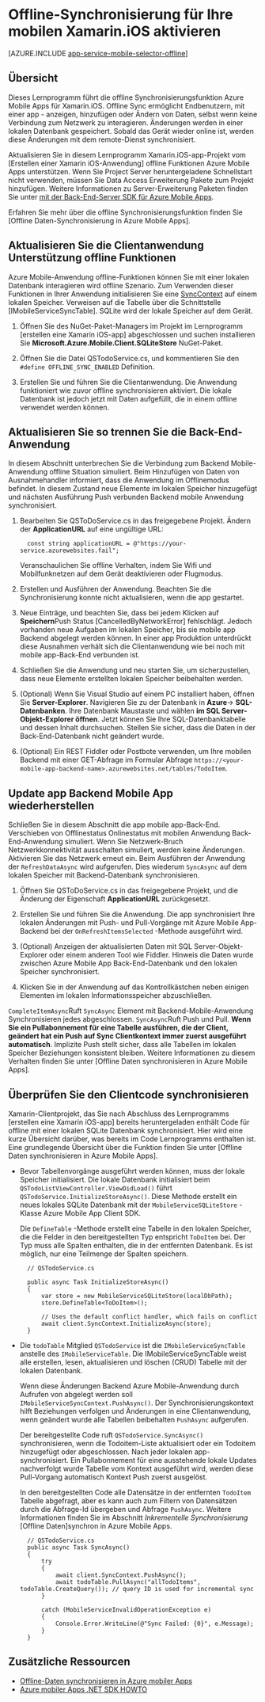 <properties
    pageTitle="Aktivieren Sie offline-Synchronisierung für Ihre Azure Mobile (Xamarin iOS)"
    description="Erfahren Sie, wie App Service Mobile App Cache und Synchronisation offline Daten in der Xamarin iOS-Anwendung"
    documentationCenter="xamarin"
    authors="adrianhall"
    manager="dwrede"
    editor=""
    services="app-service\mobile"/>

<tags
    ms.service="app-service-mobile"
    ms.workload="mobile"
    ms.tgt_pltfrm="mobile-xamarin-ios"
    ms.devlang="dotnet"
    ms.topic="article"
    ms.date="10/01/2016"
    ms.author="adrianha"/>

# <a name="enable-offline-sync-for-your-xamarinios-mobile-app"></a>Offline-Synchronisierung für Ihre mobilen Xamarin.iOS aktivieren

[AZURE.INCLUDE [app-service-mobile-selector-offline](../../includes/app-service-mobile-selector-offline.md)]

## <a name="overview"></a>Übersicht

Dieses Lernprogramm führt die offline Synchronisierungsfunktion Azure Mobile Apps für Xamarin.iOS. Offline Sync ermöglicht Endbenutzern, mit einer app - anzeigen, hinzufügen oder Ändern von Daten, selbst wenn keine Verbindung zum Netzwerk zu interagieren. Änderungen werden in einer lokalen Datenbank gespeichert. Sobald das Gerät wieder online ist, werden diese Änderungen mit dem remote-Dienst synchronisiert.

Aktualisieren Sie in diesem Lernprogramm Xamarin.iOS-app-Projekt vom [Erstellen einer Xamarin iOS-Anwendung] offline Funktionen Azure Mobile Apps unterstützen. Wenn Sie Project Server heruntergeladene Schnellstart nicht verwenden, müssen Sie Data Access Erweiterung Pakete zum Projekt hinzufügen. Weitere Informationen zu Server-Erweiterung Paketen finden Sie unter [mit der Back-End-Server SDK für Azure Mobile Apps](app-service-mobile-dotnet-backend-how-to-use-server-sdk.md).

Erfahren Sie mehr über die offline Synchronisierungsfunktion finden Sie [Offline Daten-Synchronisierung in Azure Mobile Apps].

## <a name="update-the-client-app-to-support-offline-features"></a>Aktualisieren Sie die Clientanwendung Unterstützung offline Funktionen

Azure Mobile-Anwendung offline-Funktionen können Sie mit einer lokalen Datenbank interagieren wird offline Szenario. Zum Verwenden dieser Funktionen in Ihrer Anwendung initialisieren Sie eine [SyncContext] auf einem lokalen Speicher. Verweisen auf die Tabelle über die Schnittstelle [IMobileServiceSyncTable]. SQLite wird der lokale Speicher auf dem Gerät.

1. Öffnen Sie des NuGet-Paket-Managers im Projekt im Lernprogramm [erstellen eine Xamarin iOS-app] abgeschlossen und suchen installieren Sie **Microsoft.Azure.Mobile.Client.SQLiteStore** NuGet-Paket.

2. Öffnen Sie die Datei QSTodoService.cs, und kommentieren Sie den `#define OFFLINE_SYNC_ENABLED` Definition.

3. Erstellen Sie und führen Sie die Clientanwendung. Die Anwendung funktioniert wie zuvor offline synchronisieren aktiviert. Die lokale Datenbank ist jedoch jetzt mit Daten aufgefüllt, die in einem offline verwendet werden können.

## <a name="update-sync"></a>Aktualisieren Sie so trennen Sie die Back-End-Anwendung

In diesem Abschnitt unterbrechen Sie die Verbindung zum Backend Mobile-Anwendung offline Situation simuliert. Beim Hinzufügen von Daten von Ausnahmehandler informiert, dass die Anwendung im Offlinemodus befindet. In diesem Zustand neue Elemente im lokalen Speicher hinzugefügt und nächsten Ausführung Push verbunden Backend mobile Anwendung synchronisiert.

1. Bearbeiten Sie QSToDoService.cs in das freigegebene Projekt. Ändern der **ApplicationURL** auf eine ungültige URL:

         const string applicationURL = @"https://your-service.azurewebsites.fail";

    Veranschaulichen Sie offline Verhalten, indem Sie Wifi und Mobilfunknetzen auf dem Gerät deaktivieren oder Flugmodus.

2. Erstellen und Ausführen der Anwendung. Beachten Sie die Synchronisierung konnte nicht aktualisieren, wenn die app gestartet.

3. Neue Einträge, und beachten Sie, dass bei jedem Klicken auf **Speichern**Push Status [CancelledByNetworkError] fehlschlägt. Jedoch vorhanden neue Aufgaben im lokalen Speicher, bis sie mobile app Backend abgelegt werden können.  In einer app Produktion unterdrückt diese Ausnahmen verhält sich die Clientanwendung wie bei noch mit mobile app-Back-End verbunden ist.

4. Schließen Sie die Anwendung und neu starten Sie, um sicherzustellen, dass neue Elemente erstellten lokalen Speicher beibehalten werden.

5. (Optional) Wenn Sie Visual Studio auf einem PC installiert haben, öffnen Sie **Server-Explorer**. Navigieren Sie zu der Datenbank in **Azure**-> **SQL-Datenbanken**. Ihre Datenbank Maustaste und wählen **im SQL Server-Objekt-Explorer öffnen**. Jetzt können Sie Ihre SQL-Datenbanktabelle und dessen Inhalt durchsuchen. Stellen Sie sicher, dass die Daten in der Back-End-Datenbank nicht geändert wurde.

6. (Optional) Ein REST Fiddler oder Postbote verwenden, um Ihre mobilen Backend mit einer GET-Abfrage im Formular Abfrage `https://<your-mobile-app-backend-name>.azurewebsites.net/tables/TodoItem`.

## <a name="update-online-app"></a>Update app Backend Mobile App wiederherstellen

Schließen Sie in diesem Abschnitt die app mobile app-Back-End. Verschieben von Offlinestatus Onlinestatus mit mobilen Anwendung Back-End-Anwendung simuliert.   Wenn Sie Netzwerk-Bruch Netzwerkkonnektivität ausschalten simuliert, werden keine Änderungen.
Aktivieren Sie das Netzwerk erneut ein.  Beim Ausführen der Anwendung der `RefreshDataAsync` wird aufgerufen. Dies wiederum `SyncAsync` auf dem lokalen Speicher mit Backend-Datenbank synchronisieren.

1. Öffnen Sie QSToDoService.cs in das freigegebene Projekt, und die Änderung der Eigenschaft **ApplicationURL** zurückgesetzt.

2. Erstellen Sie und führen Sie die Anwendung. Die app synchronisiert Ihre lokalen Änderungen mit Push- und Pull-Vorgänge mit Azure Mobile App-Backend bei der `OnRefreshItemsSelected` -Methode ausgeführt wird.

3. (Optional) Anzeigen der aktualisierten Daten mit SQL Server-Objekt-Explorer oder einem anderen Tool wie Fiddler. Hinweis die Daten wurde zwischen Azure Mobile App Back-End-Datenbank und den lokalen Speicher synchronisiert.

4. Klicken Sie in der Anwendung auf das Kontrollkästchen neben einigen Elementen im lokalen Informationsspeicher abzuschließen.

  `CompleteItemAsync`Ruft `SyncAsync` Element mit Backend-Mobile-Anwendung Synchronisieren jedes abgeschlossen. `SyncAsync`Ruft Push und Pull.
  **Wenn Sie ein Pullabonnement für eine Tabelle ausführen, die der Client, geändert hat ein Push auf Sync Clientkontext immer zuerst ausgeführt automatisch**. Implizite Push stellt sicher, dass alle Tabellen im lokalen Speicher Beziehungen konsistent bleiben. Weitere Informationen zu diesem Verhalten finden Sie unter [Offline Daten synchronisieren in Azure Mobile Apps].

## <a name="review-the-client-sync-code"></a>Überprüfen Sie den Clientcode synchronisieren

Xamarin-Clientprojekt, das Sie nach Abschluss des Lernprogramms [erstellen eine Xamarin iOS-app] bereits heruntergeladen enthält Code für offline mit einer lokalen SQLite Datenbank synchronisiert. Hier wird eine kurze Übersicht darüber, was bereits im Code Lernprogramms enthalten ist. Eine grundlegende Übersicht über die Funktion finden Sie unter [Offline Daten synchronisieren in Azure Mobile Apps].

* Bevor Tabellenvorgänge ausgeführt werden können, muss der lokale Speicher initialisiert. Die lokale Datenbank initialisiert beim `QSTodoListViewController.ViewDidLoad()` führt `QSTodoService.InitializeStoreAsync()`. Diese Methode erstellt ein neues lokales SQLite Datenbank mit der `MobileServiceSQLiteStore` -Klasse Azure Mobile App Client SDK.

    Die `DefineTable` -Methode erstellt eine Tabelle in den lokalen Speicher, die die Felder in den bereitgestellten Typ entspricht `ToDoItem` bei. Der Typ muss alle Spalten enthalten, die in der entfernten Datenbank. Es ist möglich, nur eine Teilmenge der Spalten speichern.

        // QSTodoService.cs

        public async Task InitializeStoreAsync()
        {
            var store = new MobileServiceSQLiteStore(localDbPath);
            store.DefineTable<ToDoItem>();

            // Uses the default conflict handler, which fails on conflict
            await client.SyncContext.InitializeAsync(store);
        }


* Die `todoTable` Mitglied `QSTodoService` ist die `IMobileServiceSyncTable` anstelle des `IMobileServiceTable`. Die IMobileServiceSyncTable weist alle erstellen, lesen, aktualisieren und löschen (CRUD) Tabelle mit der lokalen Datenbank.

    Wenn diese Änderungen Backend Azure Mobile-Anwendung durch Aufrufen von abgelegt werden soll `IMobileServiceSyncContext.PushAsync()`. Der Synchronisierungskontext hilft Beziehungen verfolgen und Änderungen in eine Clientanwendung, wenn geändert wurde alle Tabellen beibehalten `PushAsync` aufgerufen.

    Der bereitgestellte Code ruft `QSTodoService.SyncAsync()` synchronisieren, wenn die Todoitem-Liste aktualisiert oder ein Todoitem hinzugefügt oder abgeschlossen. Nach jeder lokalen app-synchronisiert. Ein Pullabonnement für eine ausstehende lokale Updates nachverfolgt wurde Tabelle vom Kontext ausgeführt wird, werden diese Pull-Vorgang automatisch Kontext Push zuerst ausgelöst.

    In den bereitgestellten Code alle Datensätze in der entfernten `TodoItem` Tabelle abgefragt, aber es kann auch zum Filtern von Datensätzen durch die Abfrage-Id übergeben und Abfrage `PushAsync`. Weitere Informationen finden Sie im Abschnitt *Inkrementelle Synchronisierung* [Offline Daten]synchron in Azure Mobile Apps.

        // QSTodoService.cs
        public async Task SyncAsync()
        {
            try
            {
                await client.SyncContext.PushAsync();
                await todoTable.PullAsync("allTodoItems", todoTable.CreateQuery()); // query ID is used for incremental sync
            }

            catch (MobileServiceInvalidOperationException e)
            {
                Console.Error.WriteLine(@"Sync Failed: {0}", e.Message);
            }
        }


## <a name="additional-resources"></a>Zusätzliche Ressourcen

* [Offline-Daten synchronisieren in Azure mobiler Apps]
* [Azure mobiler Apps .NET SDK HOWTO][8]

<!-- Images -->

<!-- URLs. -->
[Erstellen einer Xamarin iOS-app]: app-service-mobile-xamarin-ios-get-started.md
[Offline-Daten synchronisieren in Azure mobiler Apps]: app-service-mobile-offline-data-sync.md
[SyncContext]: https://msdn.microsoft.com/library/azure/microsoft.windowsazure.mobileservices.mobileserviceclient.synccontext(v=azure.10).aspx
[8]: app-service-mobile-dotnet-how-to-use-client-library.md